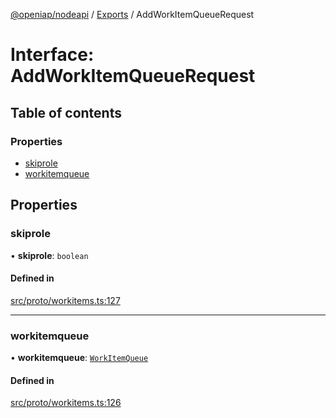 [@openiap/nodeapi](../README.md) / [Exports](../modules.md) / AddWorkItemQueueRequest

# Interface: AddWorkItemQueueRequest

## Table of contents

### Properties

- [skiprole](AddWorkItemQueueRequest.md#skiprole)
- [workitemqueue](AddWorkItemQueueRequest.md#workitemqueue)

## Properties

### skiprole

• **skiprole**: `boolean`

#### Defined in

[src/proto/workitems.ts:127](https://github.com/openiap/nodeapi/blob/a6b5438/src/proto/workitems.ts#L127)

___

### workitemqueue

• **workitemqueue**: [`WorkItemQueue`](../modules.md#workitemqueue)

#### Defined in

[src/proto/workitems.ts:126](https://github.com/openiap/nodeapi/blob/a6b5438/src/proto/workitems.ts#L126)
